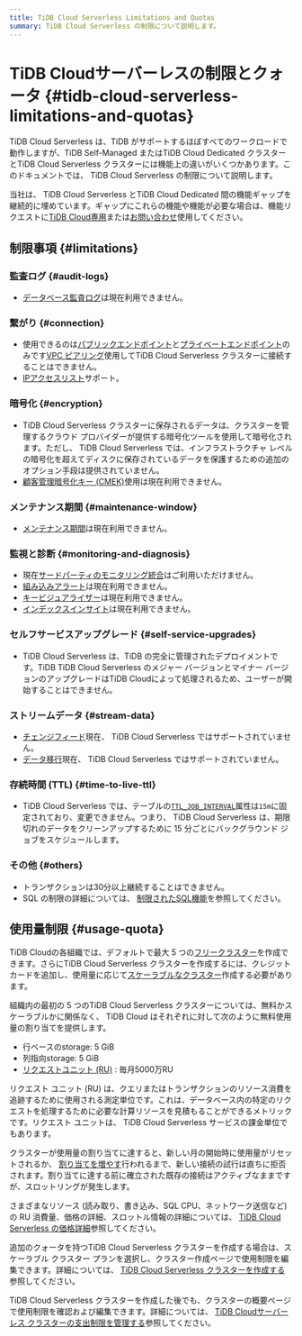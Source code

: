 ```yaml
---
title: TiDB Cloud Serverless Limitations and Quotas
summary: TiDB Cloud Serverless の制限について説明します。
---
```


# TiDB Cloudサーバーレスの制限とクォータ {#tidb-cloud-serverless-limitations-and-quotas}

<!-- markdownlint-disable MD026 -->

TiDB Cloud Serverless は、TiDB がサポートするほぼすべてのワークロードで動作しますが、TiDB Self-Managed またはTiDB Cloud Dedicated クラスターとTiDB Cloud Serverless クラスターには機能上の違いがいくつかあります。このドキュメントでは、 TiDB Cloud Serverless の制限について説明します。

当社は、 TiDB Cloud Serverless とTiDB Cloud Dedicated 間の機能ギャップを継続的に埋めています。ギャップにこれらの機能や機能が必要な場合は、機能リクエストに[TiDB Cloud専用](/tidb-cloud/select-cluster-tier.md#tidb-cloud-dedicated)または[お問い合わせ](https://www.pingcap.com/contact-us/?from=en)使用してください。

## 制限事項 {#limitations}

### 監査ログ {#audit-logs}

-   [データベース監査ログ](/tidb-cloud/tidb-cloud-auditing.md)は現在利用できません。

### 繋がり {#connection}

-   使用できるのは[パブリックエンドポイント](/tidb-cloud/connect-via-standard-connection-serverless.md)と[プライベートエンドポイント](/tidb-cloud/set-up-private-endpoint-connections-serverless.md)のみです[VPC ピアリング](/tidb-cloud/set-up-vpc-peering-connections.md)使用してTiDB Cloud Serverless クラスターに接続することはできません。
-   [IPアクセスリスト](/tidb-cloud/configure-ip-access-list.md)サポート。

### 暗号化 {#encryption}

-   TiDB Cloud Serverless クラスターに保存されるデータは、クラスターを管理するクラウド プロバイダーが提供する暗号化ツールを使用して暗号化されます。ただし、 TiDB Cloud Serverless では、インフラストラクチャ レベルの暗号化を超えてディスクに保存されているデータを保護するための追加のオプション手段は提供されていません。
-   [顧客管理暗号化キー (CMEK)](/tidb-cloud/tidb-cloud-encrypt-cmek.md)使用は現在利用できません。

### メンテナンス期間 {#maintenance-window}

-   [メンテナンス期間](/tidb-cloud/configure-maintenance-window.md)は現在利用できません。

### 監視と診断 {#monitoring-and-diagnosis}

-   現在[サードパーティのモニタリング統合](/tidb-cloud/third-party-monitoring-integrations.md)はご利用いただけません。
-   [組み込みアラート](/tidb-cloud/monitor-built-in-alerting.md)は現在利用できません。
-   [キービジュアライザー](/tidb-cloud/tune-performance.md#key-visualizer)は現在利用できません。
-   [インデックスインサイト](/tidb-cloud/tune-performance.md#index-insight-beta)は現在利用できません。

### セルフサービスアップグレード {#self-service-upgrades}

-   TiDB Cloud Serverless は、TiDB の完全に管理されたデプロイメントです。TiDB TiDB Cloud Serverless のメジャー バージョンとマイナー バージョンのアップグレードはTiDB Cloudによって処理されるため、ユーザーが開始することはできません。

### ストリームデータ {#stream-data}

-   [チェンジフィード](/tidb-cloud/changefeed-overview.md)現在、 TiDB Cloud Serverless ではサポートされていません。
-   [データ移行](/tidb-cloud/migrate-from-mysql-using-data-migration.md)現在、 TiDB Cloud Serverless ではサポートされていません。

### 存続時間 (TTL) {#time-to-live-ttl}

-   TiDB Cloud Serverless では、テーブルの[`TTL_JOB_INTERVAL`](/time-to-live.md#ttl-job)属性は`15m`に固定されており、変更できません。つまり、 TiDB Cloud Serverless は、期限切れのデータをクリーンアップするために 15 分ごとにバックグラウンド ジョブをスケジュールします。

### その他 {#others}

-   トランザクションは30分以上継続することはできません。
-   SQL の制限の詳細については、 [制限されたSQL機能](/tidb-cloud/limited-sql-features.md)を参照してください。

## 使用量制限 {#usage-quota}

TiDB Cloudの各組織では、デフォルトで最大 5 つの[フリークラスター](/tidb-cloud/select-cluster-tier.md#free-cluster-plan)を作成できます。さらにTiDB Cloud Serverless クラスターを作成するには、クレジットカードを追加し、使用量に応じて[スケーラブルなクラスター](/tidb-cloud/select-cluster-tier.md#scalable-cluster-plan)作成する必要があります。

組織内の最初の 5 つのTiDB Cloud Serverless クラスターについては、無料かスケーラブルかに関係なく、 TiDB Cloud はそれぞれに対して次のように無料使用量の割り当てを提供します。

-   行ベースのstorage: 5 GiB
-   列指向storage: 5 GiB
-   [リクエストユニット (RU)](/tidb-cloud/tidb-cloud-glossary.md#request-unit) : 毎月5000万RU

リクエスト ユニット (RU) は、クエリまたはトランザクションのリソース消費を追跡するために使用される測定単位です。これは、データベース内の特定のリクエストを処理するために必要な計算リソースを見積もることができるメトリックです。リクエスト ユニットは、 TiDB Cloud Serverless サービスの課金単位でもあります。

クラスターが使用量の割り当てに達すると、新しい月の開始時に使用量がリセットされるか、 [割り当てを増やす](/tidb-cloud/manage-serverless-spend-limit.md#update-spending-limit)行われるまで、新しい接続の試行は直ちに拒否されます。割り当てに達する前に確立された既存の接続はアクティブなままですが、スロットリングが発生します。

さまざまなリソース (読み取り、書き込み、SQL CPU、ネットワーク送信など) の RU 消費量、価格の詳細、スロットル情報の詳細については、 [TiDB Cloud Serverless の価格詳細](https://www.pingcap.com/tidb-cloud-serverless-pricing-details)参照してください。

追加のクォータを持つTiDB Cloud Serverless クラスターを作成する場合は、スケーラブル クラスター プランを選択し、クラスター作成ページで使用制限を編集できます。詳細については、 [TiDB Cloud Serverless クラスターを作成する](/tidb-cloud/create-tidb-cluster-serverless.md)参照してください。

TiDB Cloud Serverless クラスターを作成した後でも、クラスターの概要ページで使用制限を確認および編集できます。詳細については、 [TiDB Cloudサーバーレス クラスターの支出制限を管理する](/tidb-cloud/manage-serverless-spend-limit.md)参照してください。
